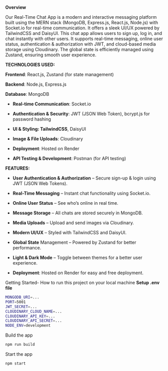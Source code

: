 **Overview**

Our Real-Time Chat App is a modern and interactive messaging platform built using the MERN stack (MongoDB, Express.js, React.js, Node.js) with Socket.io for real-time communication. It offers a sleek UI/UX powered by TailwindCSS and DaisyUI.
This chat app allows users to sign up, log in, and chat instantly with other users. It supports real-time messaging, online user status, authentication & authorization with JWT, and cloud-based media storage using Cloudinary. The global state is efficiently managed using Zustand, ensuring smooth user experience.

**TECHNOLOGIES USED:**

**Frontend**: React.js, Zustand (for state management)

**Backend**: Node.js, Express.js

**Database**: MongoDB 

* **Real-time Communication**: Socket.io

* **Authentication & Security**: JWT (JSON Web Token), bcrypt.js for password hashing

* **UI & Styling: TailwindCSS**, DaisyUI

* **Image & File Uploads**: Cloudinary

* **Deployment**: Hosted on Render
 
* **API Testing & Development**: Postman (for API testing)
  

**FEATURES:**

* **User Authentication & Authorization** – Secure sign-up & login using JWT (JSON Web Tokens).
  
* **Real-Time Messaging** – Instant chat functionality using Socket.io.
  
* **Online User Status** – See who’s online in real time.
  
* **Message Storage** – All chats are stored securely in MongoDB.
  
* **Media Uploads** – Upload and send images via Cloudinary.

* **Modern UI/UX** – Styled with TailwindCSS and DaisyUI.
  
* **Global State** Management – Powered by Zustand for better performance.

* **Light & Dark Mode** – Toggle between themes for a better user experience.

* **Deployment**: Hosted on Render for easy and free deployment.

Getting Started- How to run this project on your local machine
**Setup .env file**
````bash
MONGODB_URI=...
PORT=5001
JWT_SECRET=...
CLOUDINARY_CLOUD_NAME=...
CLOUDINARY_API_KEY=...
CLOUDINARY_API_SECRET=...
NODE_ENV=development
````
Build the app
````bash
npm run build
````
Start the app
````bash
npm start
````

